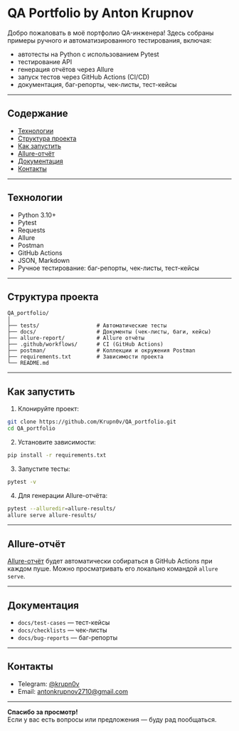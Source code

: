 
# QA Portfolio by Anton Krupnov

Добро пожаловать в моё портфолио QA-инженера! Здесь собраны примеры ручного и автоматизированного тестирования, включая:
- автотесты на Python с использованием Pytest
- тестирование API
- генерация отчётов через Allure
- запуск тестов через GitHub Actions (CI/CD)
- документация, баг-репорты, чек-листы, тест-кейсы

---

## Содержание

- [Технологии](#технологии)
- [Структура проекта](#структура-проекта)
- [Как запустить](#как-запустить)
- [Allure-отчёт](#allure-отчёт)
- [Документация](#документация)
- [Контакты](#контакты)

---

## Технологии

- Python 3.10+
- Pytest
- Requests
- Allure
- Postman
- GitHub Actions
- JSON, Markdown
- Ручное тестирование: баг-репорты, чек-листы, тест-кейсы

---

## Структура проекта

```
QA_portfolio/
│
├── tests/                  # Автоматические тесты
├── docs/                   # Документы (чек-листы, баги, кейсы)
├── allure-report/          # Allure отчёты
├── .github/workflows/      # CI (GitHub Actions)
├── postman/                # Коллекции и окружения Postman
├── requirements.txt        # Зависимости проекта
└── README.md
```

---

## Как запустить

1. Клонируйте проект:
```bash
git clone https://github.com/Krupn0v/QA_portfolio.git
cd QA_portfolio
```

2. Установите зависимости:
```bash
pip install -r requirements.txt
```

3. Запустите тесты:
```bash
pytest -v
```

4. Для генерации Allure-отчёта:
```bash
pytest --alluredir=allure-results/
allure serve allure-results/
```

---

## Allure-отчёт



[Allure-отчёт](https://krupn0v.github.io/QA_portfolio/) будет автоматически собираться в GitHub Actions при каждом пуше.
Можно просматривать его локально командой `allure serve`.

---

## Документация

- `docs/test-cases` — тест-кейсы
- `docs/checklists` — чек-листы
- `docs/bug-reports` — баг-репорты

---

## Контакты

- Telegram: [@krupn0v](https://t.me/krupn0v)
- Email: antonkrupnov2710@gmail.com

---

**Спасибо за просмотр!**  
Если у вас есть вопросы или предложения — буду рад пообщаться.
